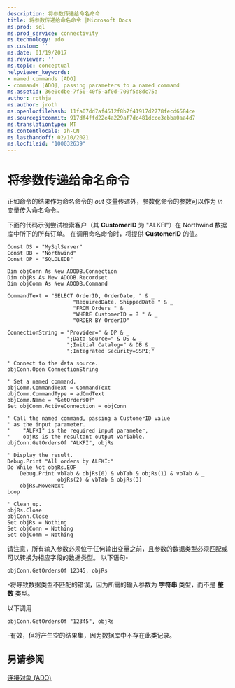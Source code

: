 ```yaml
---
description: 将参数传递给命名命令
title: 将参数传递给命名命令 |Microsoft Docs
ms.prod: sql
ms.prod_service: connectivity
ms.technology: ado
ms.custom: ''
ms.date: 01/19/2017
ms.reviewer: ''
ms.topic: conceptual
helpviewer_keywords:
- named commands [ADO]
- commands [ADO], passing parameters to a named command
ms.assetid: 36e0cdbe-7f50-40f5-af0d-700f5d8dc75a
author: rothja
ms.author: jroth
ms.openlocfilehash: 11fa07dd7af4512f8b7f41917d2778fecd6584ce
ms.sourcegitcommit: 917df4ffd22e4a229af7dc481dcce3ebba0aa4d7
ms.translationtype: MT
ms.contentlocale: zh-CN
ms.lasthandoff: 02/10/2021
ms.locfileid: "100032639"
---
```

# <a name="passing-parameters-to-a-named-command"></a>将参数传递给命名命令
正如命令的结果作为命名命令的 *out* 变量传递外，参数化命令的参数可以作为 *in* 变量传入命名命令。  
  
 下面的代码示例尝试检索客户（其 **CustomerID** 为 "ALKFI"）在 Northwind 数据库中所下的所有订单。 在调用命名命令时，将提供 **CustomerID** 的值。  
  
```  
Const DS = "MySqlServer"  
Const DB = "Northwind"  
Const DP = "SQLOLEDB"  
  
Dim objConn As New ADODB.Connection  
Dim objRs As New ADODB.Recordset  
Dim objComm As New ADODB.Command  
  
CommandText = "SELECT OrderID, OrderDate, " & _  
                     "RequiredDate, ShippedDate " & _  
                     "FROM Orders " & _  
                     "WHERE CustomerID = ? " & _  
                     "ORDER BY OrderID"  
  
ConnectionString = "Provider=" & DP & _  
                   ";Data Source=" & DS & _  
                   ";Initial Catalog=" & DB & _  
                   ";Integrated Security=SSPI;"  
  
' Connect to the data source.  
objConn.Open ConnectionString  
  
' Set a named command.  
objComm.CommandText = CommandText  
objComm.CommandType = adCmdText  
objComm.Name = "GetOrdersOf"  
Set objComm.ActiveConnection = objConn  
  
' Call the named command, passing a CustomerID value  
' as the input parameter.   
'    "ALFKI" is the required input parameter,  
'    objRs is the resultant output variable.  
objConn.GetOrdersOf "ALKFI", objRs  
  
' Display the result.  
Debug.Print "All orders by ALFKI:"  
Do While Not objRs.EOF  
    Debug.Print vbTab & objRs(0) & vbTab & objRs(1) & vbTab & _  
                objRs(2) & vbTab & objRs(3)  
    objRs.MoveNext  
Loop  
  
' Clean up.  
objRs.Close  
objConn.Close  
Set objRs = Nothing  
Set objConn = Nothing  
Set objComm = Nothing  
```  
  
 请注意，所有输入参数必须位于任何输出变量之前，且参数的数据类型必须匹配或可以转换为相应字段的数据类型。 以下语句-  
  
```  
objConn.GetOrdersOf 12345, objRs  
```  
  
 -将导致数据类型不匹配的错误，因为所需的输入参数为 **字符串** 类型，而不是 **整数** 类型。  
  
 以下调用  
  
```  
objConn.GetOrdersOf "12345", objRs  
```  
  
 -有效，但将产生空的结果集，因为数据库中不存在此类记录。  
  
## <a name="see-also"></a>另请参阅  
 [连接对象 (ADO)](../../../ado/reference/ado-api/connection-object-ado.md)
